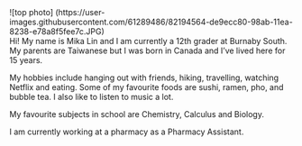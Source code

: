 

<div style="float: left">
    ![top photo] (https://user-images.githubusercontent.com/61289486/82194564-de9ecc80-98ab-11ea-8238-e78a8f5fee7c.JPG)
</div>


   Hi! My name is Mika Lin and I am currently a 12th grader at Burnaby South. My parents are Taiwanese but I was born in Canada and I’ve lived here for 15 years. 

   My hobbies include hanging out with friends, hiking, travelling, watching Netflix and eating. Some of my favourite foods are sushi, ramen, pho, and bubble tea. I also like to listen to music a lot. 

   My favourite subjects in school are Chemistry, Calculus and Biology. 

   I am currently working at a pharmacy as a Pharmacy Assistant.





















